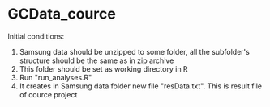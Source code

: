 GCData_cource
=============
Initial conditions:
1. Samsung data should be unzipped to some folder, all the subfolder's structure should be the same as in zip archive 
2. This folder should be set as working directory in R
3. Run "run_analyses.R"
4. It creates in Samsung data folder new file "resData.txt". This is result file of cource project 
